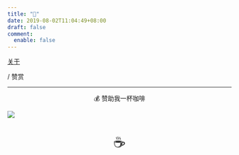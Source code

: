 ```yaml
---
title: "🏡"
date: 2019-08-02T11:04:49+08:00
draft: false
comment:
  enable: false
---
```


<div class="nav-tab">
  <a href="../../about"><p class="not">关于</p></a>
  <p class="now">/&nbsp;赞赏</p>
</div>

---

<center><p class="tabtag">💰 赞助我一杯咖啡</p></center>

<!-- ![☕️赞助我一杯咖啡](/images/qrcode.jpg) -->

<div class="group-picture">
  <div class="group-picture-cover">
    <img src="/images/qrcode.jpg">
  </div>
</div>

<center><p class="tabtag" style="font-size: 2rem;">☕️</p></center>